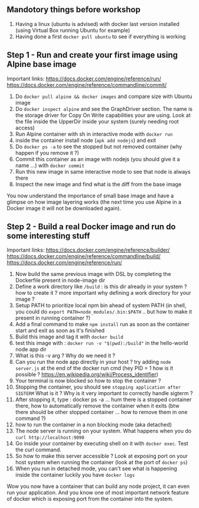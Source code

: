 ## Mandotory things before workshop

1. Having a linux (ubuntu is advised) with docker last version installed (using Virtual Box running Ubuntu for example)
2. Having done a first `docker pull ubuntu` to see if everything is working

## Step 1 - Run and create your first image using Alpine base image

Important links:
https://docs.docker.com/engine/reference/run/
https://docs.docker.com/engine/reference/commandline/commit/

1. Do `docker pull alpine && docker images` and compare size with Ubuntu image
2. Do `docker inspect alpine` and see the GraphDriver section. The name is the storage driver for Copy On Write capabilities your are using. Look at the file inside the UpperDir inside your system (surely needing root access)
3. Run Alpine container with sh in interactive mode with `docker run`
4. inside the container install node (`apk add nodejs`) and exit
5. Do `docker ps -a` to see the stopped but not removed container (why happen if you remove it ?)
6. Commit this container as an image with nodejs (you should give it a name ...) with `docker commit`
7. Run this new image in same interactive mode to see that node is always there
8. Inspect the new image and find what is the diff from the base image

You now understand the importance of small base image and have a glimpse on how image layering works (the next time you use Alpine in a Docker image it will not be downloaded again).

## Step 2 - Build a real Docker image and run do some interesting stuff

Important links:
https://docs.docker.com/engine/reference/builder/
https://docs.docker.com/engine/reference/commandline/build/
https://docs.docker.com/engine/reference/run/


1. Now build the same previous image with DSL by completing the Dockerfile present in node-image dir 
2. Define a work directory like `/build` : is this dir already in your system ? how to create it ? more important why defining a work directory for your image ?
3. Setup PATH to prioritize local npm bin ahead of system PATH (in shell, you could do `export PATH=node_modules/.bin:$PATH` .. but how to make it present in running container ?)
4. Add a final command to make `npm install` run as soon as the container start and exit as soon as it's finished
5. Build this image and tag it with `docker build`
6. test this image with : `docker run -v "$(pwd):/build"` in the hello-world node app dir
7. What is this -v arg ? Why do we need it ?
8. Can you run the node app directly in your host ? try adding `node server.js` at the end of the docker run cmd (hey PID = 1 how is it possible ? https://en.wikipedia.org/wiki/Process_identifier)
9. Your terminal is now blocked so how to stop the container ?
10. Stopping the container, you should see `stopping application after SIGTERM` What is it ? Why is it very important to correctly handle sigterm ?
10. After stopping it, type : docker ps -a … hum there is a stopped container there, how to automatically remove the container when it exits (btw there should be other stopped container ... how to remove them in one command ?)
11. how to run the container in a non blocking mode (aka detached)
12. The node server is running on your system. What happens when you do `curl http://localhost:9090`
13. Go inside your container by executing shell on it with `docker exec`. Test the curl command. 
14. So how to make this server accessible ? Look at exposing port on your host system when running the container (look at the port of `docker ps`)
15. When you run in detached mode, you can't see what is happening inside the container luckily you have `docker logs`

Wow you now have a container that can build any node project, it can even run your application. And you know one of most important network feature of docker which is exposing port from the container into the system.


  